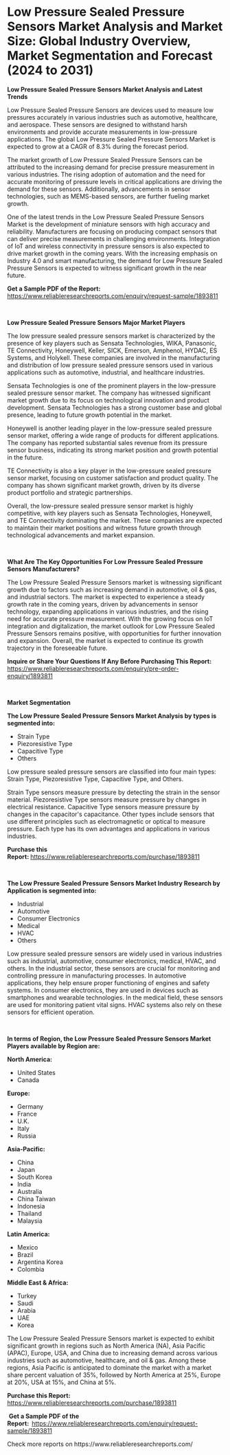 <p><h1>Low Pressure Sealed Pressure Sensors Market Analysis and Market Size: Global Industry Overview, Market Segmentation and Forecast (2024 to 2031)</h1></p><p><strong>Low Pressure Sealed Pressure Sensors Market Analysis and Latest Trends</strong></p>
<p><p>Low Pressure Sealed Pressure Sensors are devices used to measure low pressures accurately in various industries such as automotive, healthcare, and aerospace. These sensors are designed to withstand harsh environments and provide accurate measurements in low-pressure applications. The global Low Pressure Sealed Pressure Sensors Market is expected to grow at a CAGR of 8.3% during the forecast period.</p><p>The market growth of Low Pressure Sealed Pressure Sensors can be attributed to the increasing demand for precise pressure measurement in various industries. The rising adoption of automation and the need for accurate monitoring of pressure levels in critical applications are driving the demand for these sensors. Additionally, advancements in sensor technologies, such as MEMS-based sensors, are further fueling market growth.</p><p>One of the latest trends in the Low Pressure Sealed Pressure Sensors Market is the development of miniature sensors with high accuracy and reliability. Manufacturers are focusing on producing compact sensors that can deliver precise measurements in challenging environments. Integration of IoT and wireless connectivity in pressure sensors is also expected to drive market growth in the coming years. With the increasing emphasis on Industry 4.0 and smart manufacturing, the demand for Low Pressure Sealed Pressure Sensors is expected to witness significant growth in the near future.</p></p>
<p><strong>Get a Sample PDF of the Report:&nbsp;</strong> <a href="https://www.reliableresearchreports.com/enquiry/request-sample/1893811">https://www.reliableresearchreports.com/enquiry/request-sample/1893811</a></p>
<p>&nbsp;</p>
<p><strong>Low Pressure Sealed Pressure Sensors Major Market Players</strong></p>
<p><p>The low pressure sealed pressure sensors market is characterized by the presence of key players such as Sensata Technologies, WIKA, Panasonic, TE Connectivity, Honeywell, Keller, SICK, Emerson, Amphenol, HYDAC, ES Systems, and Holykell. These companies are involved in the manufacturing and distribution of low pressure sealed pressure sensors used in various applications such as automotive, industrial, and healthcare industries.</p><p>Sensata Technologies is one of the prominent players in the low-pressure sealed pressure sensor market. The company has witnessed significant market growth due to its focus on technological innovation and product development. Sensata Technologies has a strong customer base and global presence, leading to future growth potential in the market.</p><p>Honeywell is another leading player in the low-pressure sealed pressure sensor market, offering a wide range of products for different applications. The company has reported substantial sales revenue from its pressure sensor business, indicating its strong market position and growth potential in the future.</p><p>TE Connectivity is also a key player in the low-pressure sealed pressure sensor market, focusing on customer satisfaction and product quality. The company has shown significant market growth, driven by its diverse product portfolio and strategic partnerships.</p><p>Overall, the low-pressure sealed pressure sensor market is highly competitive, with key players such as Sensata Technologies, Honeywell, and TE Connectivity dominating the market. These companies are expected to maintain their market positions and witness future growth through technological advancements and market expansion.</p></p>
<p>&nbsp;</p>
<p><strong>What Are The Key Opportunities For Low Pressure Sealed Pressure Sensors Manufacturers?</strong></p>
<p><p>The Low Pressure Sealed Pressure Sensors market is witnessing significant growth due to factors such as increasing demand in automotive, oil & gas, and industrial sectors. The market is expected to experience a steady growth rate in the coming years, driven by advancements in sensor technology, expanding applications in various industries, and the rising need for accurate pressure measurement. With the growing focus on IoT integration and digitalization, the market outlook for Low Pressure Sealed Pressure Sensors remains positive, with opportunities for further innovation and expansion. Overall, the market is expected to continue its growth trajectory in the foreseeable future.</p></p>
<p><strong>Inquire or Share Your Questions If Any Before Purchasing This Report:</strong> <a href="https://www.reliableresearchreports.com/enquiry/pre-order-enquiry/1893811">https://www.reliableresearchreports.com/enquiry/pre-order-enquiry/1893811</a></p>
<p>&nbsp;</p>
<p><strong>Market Segmentation</strong></p>
<p><strong>The Low Pressure Sealed Pressure Sensors Market Analysis by types is segmented into:</strong></p>
<p><ul><li>Strain Type</li><li>Piezoresistive Type</li><li>Capacitive Type</li><li>Others</li></ul></p>
<p><p>Low pressure sealed pressure sensors are classified into four main types: Strain Type, Piezoresistive Type, Capacitive Type, and Others. </p><p>Strain Type sensors measure pressure by detecting the strain in the sensor material. Piezoresistive Type sensors measure pressure by changes in electrical resistance. Capacitive Type sensors measure pressure by changes in the capacitor's capacitance. Other types include sensors that use different principles such as electromagnetic or optical to measure pressure. Each type has its own advantages and applications in various industries.</p></p>
<p><strong>Purchase this Report:&nbsp;</strong><a href="https://www.reliableresearchreports.com/purchase/1893811">https://www.reliableresearchreports.com/purchase/1893811</a></p>
<p>&nbsp;</p>
<p><strong>The Low Pressure Sealed Pressure Sensors Market Industry Research by Application is segmented into:</strong></p>
<p><ul><li>Industrial</li><li>Automotive</li><li>Consumer Electronics</li><li>Medical</li><li>HVAC</li><li>Others</li></ul></p>
<p><p>Low pressure sealed pressure sensors are widely used in various industries such as industrial, automotive, consumer electronics, medical, HVAC, and others. In the industrial sector, these sensors are crucial for monitoring and controlling pressure in manufacturing processes. In automotive applications, they help ensure proper functioning of engines and safety systems. In consumer electronics, they are used in devices such as smartphones and wearable technologies. In the medical field, these sensors are used for monitoring patient vital signs. HVAC systems also rely on these sensors for efficient operation.</p></p>
<p>&nbsp;</p>
<p><strong>In terms of Region, the Low Pressure Sealed Pressure Sensors Market Players available by Region are:</strong></p>
<p>
    <p> <strong> North America: </strong>
        <ul>
            <li>United States</li>
            <li>Canada</li>
        </ul>
        </p> 
    <p> <strong> Europe: </strong>
        <ul>
            <li>Germany</li>
            <li>France</li>
            <li>U.K.</li>
            <li>Italy</li>
            <li>Russia</li>
        </ul>
        </p> 
    <p> <strong> Asia-Pacific: </strong>
        <ul>
            <li>China</li>
            <li>Japan</li>
            <li>South Korea</li>
            <li>India</li>
            <li>Australia</li>
            <li>China Taiwan</li>
            <li>Indonesia</li>
            <li>Thailand</li>
            <li>Malaysia</li>
        </ul>
        </p> 
    <p> <strong> Latin America: </strong>
        <ul>
            <li>Mexico</li>
            <li>Brazil</li>
            <li>Argentina Korea</li>
            <li>Colombia</li>
        </ul>
        </p> 
    <p> <strong> Middle East & Africa: </strong>
        <ul>
            <li>Turkey</li>
            <li>Saudi</li>
            <li>Arabia</li>
            <li>UAE</li>
            <li>Korea</li>
        </ul>
    </p>
    </p>
<p><p>The Low Pressure Sealed Pressure Sensors market is expected to exhibit significant growth in regions such as North America (NA), Asia Pacific (APAC), Europe, USA, and China due to increasing demand across various industries such as automotive, healthcare, and oil & gas. Among these regions, Asia Pacific is anticipated to dominate the market with a market share percent valuation of 35%, followed by North America at 25%, Europe at 20%, USA at 15%, and China at 5%.</p></p>
<p><strong>Purchase this Report: </strong><a href="https://www.reliableresearchreports.com/purchase/1893811">https://www.reliableresearchreports.com/purchase/1893811</a></p>
<p>&nbsp;<strong>Get a Sample PDF of the Report:&nbsp;&nbsp;</strong><a href="https://www.reliableresearchreports.com/enquiry/request-sample/1893811">https://www.reliableresearchreports.com/enquiry/request-sample/1893811</a></p>
<p><strong></strong></p>
<p>Check more reports on https://www.reliableresearchreports.com/</p>